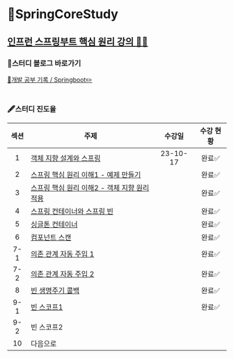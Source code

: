 # 🌱SpringCoreStudy
[인프런 스프링부트 핵심 원리 강의 🧑‍🏫](https://www.inflearn.com/course/%EC%8A%A4%ED%94%84%EB%A7%81-%ED%95%B5%EC%8B%AC-%EC%9B%90%EB%A6%AC-%EA%B8%B0%EB%B3%B8%ED%8E%B8/dashboard)
-----------------
### 📒스터디 블로그 바로가기
[🔗개발 공부 기록 / Springboot✏️](https://yuejeong.tistory.com/category/Study/SpringBoot)
<br></br>

### 🖋️스터디 진도율

| 섹션 | 주제 | 수강일 | 수강 현황 |
|:-------:|--------------|:------:|:---:|
| 1 | [객체 지향 설계와 스프링](https://yuejeong.tistory.com/28) | 23-10-17 | 완료✅ | 
| 2 | [스프링 핵심 원리 이해1 - 예제 만들기](https://yuejeong.tistory.com/29) || 완료✅ |
| 3 | [스프링 핵심 원리 이해2 - 객체 지향 원리 적용](https://yuejeong.tistory.com/32)|| 완료✅ |
| 4 | [스프링 컨테이너와 스프링 빈](https://yuejeong.tistory.com/41) || 완료✅ |
| 5 | [싱글톤 컨테이너](https://yuejeong.tistory.com/44) || 완료✅ |
| 6 | [컴포넌트 스캔](https://yuejeong.tistory.com/50) || 완료✅ |
| 7-1 | [의존 관계 자동 주입 1](https://yuejeong.tistory.com/51) || 완료✅ |
| 7-2 | [의존 관계 자동 주입 2](https://yuejeong.tistory.com/59) || 완료✅ |
| 8 | [빈 생명주기 콜백](https://yuejeong.tistory.com/m/60) || 완료✅|
| 9-1 | [빈 스코프1](https://yuejeong.tistory.com/m/61) || 완료✅|
| 9-2 | 빈 스코프2 ||
| 10 | 다음으로 ||


